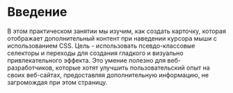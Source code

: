 # Введение

В этом практическом занятии мы изучим, как создать карточку, которая отображает дополнительный контент при наведении курсора мыши с использованием CSS. Цель - использовать псевдо-классовые селекторы и переходы для создания гладкого и визуально привлекательного эффекта. Это умение полезно для веб-разработчиков, которые хотят улучшить пользовательский опыт на своих веб-сайтах, предоставляя дополнительную информацию, не загромождая при этом страницу.
